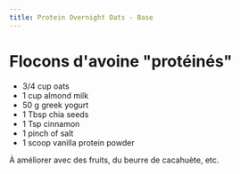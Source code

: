 ```yaml
---
title: Protein Overnight Oats - Base
---
```


# Flocons d'avoine "protéinés"

- 3/4 cup oats
- 1 cup almond milk
- 50 g greek yogurt
- 1 Tbsp chia seeds
- 1 Tsp cinnamon
- 1 pinch of salt
- 1 scoop vanilla protein powder


À améliorer avec des fruits, du beurre de cacahuète, etc.
